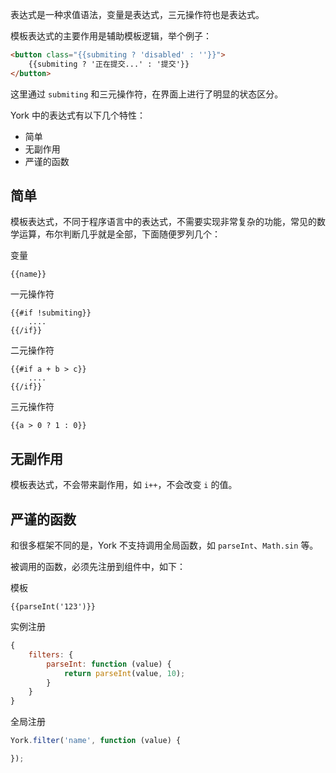 表达式是一种求值语法，变量是表达式，三元操作符也是表达式。

模板表达式的主要作用是辅助模板逻辑，举个例子：

```html
<button class="{{submiting ? 'disabled' : ''}}">
    {{submiting ? '正在提交...' : '提交'}}
</button>
```

这里通过 `submiting` 和三元操作符，在界面上进行了明显的状态区分。

York 中的表达式有以下几个特性：

* 简单
* 无副作用
* 严谨的函数

## 简单

模板表达式，不同于程序语言中的表达式，不需要实现非常复杂的功能，常见的数学运算，布尔判断几乎就是全部，下面随便罗列几个：

变量

```
{{name}}
```

一元操作符

```
{{#if !submiting}}
    ....
{{/if}}
```

二元操作符

```
{{#if a + b > c}}
    ....
{{/if}}
```

三元操作符

```
{{a > 0 ? 1 : 0}}
```

## 无副作用

模板表达式，不会带来副作用，如 `i++`，不会改变 `i` 的值。

## 严谨的函数

和很多框架不同的是，York 不支持调用全局函数，如 `parseInt`、`Math.sin` 等。

被调用的函数，必须先注册到组件中，如下：

模板

```
{{parseInt('123')}}
```

实例注册

```javascript
{
    filters: {
        parseInt: function (value) {
            return parseInt(value, 10);
        }
    }
}
```

全局注册

```javascript
York.filter('name', function (value) {

});
```
